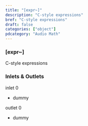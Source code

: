 ```yaml
---
title: "[expr~]"
description: "C-style expressions"
bref: "C-style expressions"
draft: false
categories: ["object"]
pdcategory: "Audio Math"
---
```


### [expr~]

C-style expressions

### Inlets & Outlets

inlet 0

 - dummy

outlet 0

 - dummy
 
